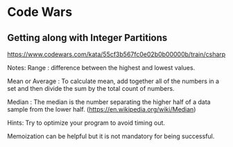 # Code Wars

## Getting along with Integer Partitions

https://www.codewars.com/kata/55cf3b567fc0e02b0b00000b/train/csharp

Notes:
Range : difference between the highest and lowest values.

Mean or Average : To calculate mean, add together all of the numbers in a set and then divide the sum by the total count of numbers.

Median : The median is the number separating the higher half of a data sample from the lower half. (https://en.wikipedia.org/wiki/Median)

Hints:
Try to optimize your program to avoid timing out.

Memoization can be helpful but it is not mandatory for being successful.
